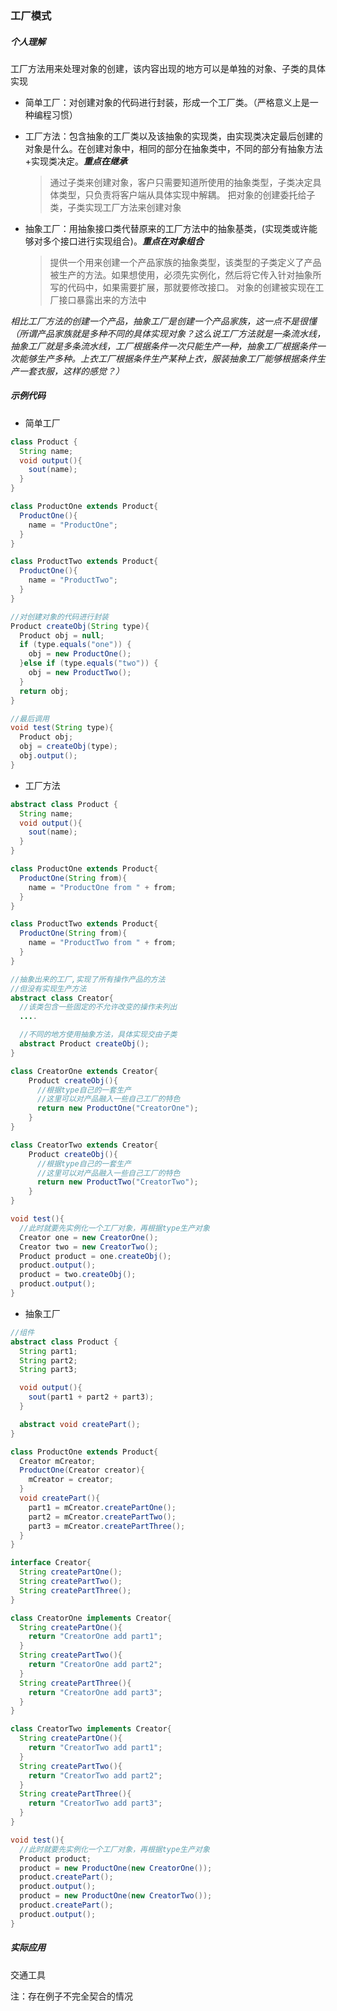 ### 工厂模式

##### 个人理解

工厂方法用来处理对象的创建，该内容出现的地方可以是单独的对象、子类的具体实现

-   简单工厂：对创建对象的代码进行封装，形成一个工厂类。（严格意义上是一种编程习惯）
-   工厂方法：包含抽象的工厂类以及该抽象的实现类，由实现类决定最后创建的对象是什么。在创建对象中，相同的部分在抽象类中，不同的部分有抽象方法+实现类决定。**_重点在继承_**

    > 通过子类来创建对象，客户只需要知道所使用的抽象类型，子类决定具体类型，只负责将客户端从具体实现中解耦。
    > 把对象的创建委托给子类，子类实现工厂方法来创建对象

-   抽象工厂：用抽象接口类代替原来的工厂方法中的抽象基类，(实现类或许能够对多个接口进行实现组合)。**_重点在对象组合_**

    > 提供一个用来创建一个产品家族的抽象类型，该类型的子类定义了产品被生产的方法。如果想使用，必须先实例化，然后将它传入针对抽象所写的代码中，如果需要扩展，那就要修改接口。
    > 对象的创建被实现在工厂接口暴露出来的方法中

_相比工厂方法的创建一个产品，抽象工厂是创建一个产品家族，这一点不是很懂（所谓产品家族就是多种不同的具体实现对象？这么说工厂方法就是一条流水线，抽象工厂就是多条流水线，工厂根据条件一次只能生产一种，抽象工厂根据条件一次能够生产多种。上衣工厂根据条件生产某种上衣，服装抽象工厂能够根据条件生产一套衣服，这样的感觉？）_

##### 示例代码

-   简单工厂

```java
class Product {
  String name;
  void output(){
    sout(name);
  }
}

class ProductOne extends Product{
  ProductOne(){
    name = "ProductOne";
  }
}

class ProductTwo extends Product{
  ProductOne(){
    name = "ProductTwo";
  }
}

//对创建对象的代码进行封装
Product createObj(String type){
  Product obj = null;
  if (type.equals("one")) {
    obj = new ProductOne();
  }else if (type.equals("two")) {
    obj = new ProductTwo();
  }
  return obj;
}

//最后调用
void test(String type){
  Product obj;
  obj = createObj(type);
  obj.output();
}
```

-   工厂方法

```java
abstract class Product {
  String name;
  void output(){
    sout(name);
  }
}

class ProductOne extends Product{
  ProductOne(String from){
    name = "ProductOne from " + from;
  }
}

class ProductTwo extends Product{
  ProductOne(String from){
    name = "ProductTwo from " + from;
  }
}

//抽象出来的工厂,实现了所有操作产品的方法
//但没有实现生产方法
abstract class Creator{
  //该类包含一些固定的不允许改变的操作未列出
  ....

  //不同的地方使用抽象方法，具体实现交由子类
  abstract Product createObj();
}

class CreatorOne extends Creator{
    Product createObj(){
      //根据type自己的一套生产
      //这里可以对产品融入一些自己工厂的特色
      return new ProductOne("CreatorOne");
    }
}

class CreatorTwo extends Creator{
    Product createObj(){
      //根据type自己的一套生产
      //这里可以对产品融入一些自己工厂的特色
      return new ProductTwo("CreatorTwo");
    }
}

void test(){
  //此时就要先实例化一个工厂对象，再根据type生产对象
  Creator one = new CreatorOne();
  Creator two = new CreatorTwo();
  Product product = one.createObj();
  product.output();
  product = two.createObj();
  product.output();
}
```

-   抽象工厂

```java
//组件
abstract class Product {
  String part1;
  String part2;
  String part3;

  void output(){
    sout(part1 + part2 + part3);
  }

  abstract void createPart();
}

class ProductOne extends Product{
  Creator mCreator;
  ProductOne(Creator creator){
    mCreator = creator;
  }
  void createPart(){
    part1 = mCreator.createPartOne();
    part2 = mCreator.createPartTwo();
    part3 = mCreator.createPartThree();
  }
}

interface Creator{
  String createPartOne();
  String createPartTwo();
  String createPartThree();
}

class CreatorOne implements Creator{
  String createPartOne(){
    return "CreatorOne add part1";
  }
  String createPartTwo(){
    return "CreatorOne add part2";
  }
  String createPartThree(){
    return "CreatorOne add part3";
  }
}

class CreatorTwo implements Creator{
  String createPartOne(){
    return "CreatorTwo add part1";
  }
  String createPartTwo(){
    return "CreatorTwo add part2";
  }
  String createPartThree(){
    return "CreatorTwo add part3";
  }
}

void test(){
  //此时就要先实例化一个工厂对象，再根据type生产对象
  Product product;
  product = new ProductOne(new CreatorOne());
  product.createPart();
  product.output();
  product = new ProductOne(new CreatorTwo());
  product.createPart();
  product.output();
}
```

##### 实际应用
交通工具

注：存在例子不完全契合的情况
